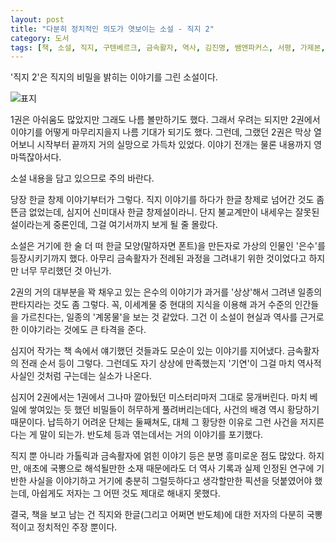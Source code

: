```yaml
---
layout: post
title: "다분히 정치적인 의도가 엿보이는 소설 - 직지 2"
category: 도서
tags: [책, 소설, 직지, 구텐베르크, 금속활자, 역사, 김진명, 쌤앤파커스, 서평, 가제본, 까는리뷰]
---
```


'직지 2'은
직지의 비밀을 밝히는 이야기를 그린 소설이다.

![표지](https://lh3.googleusercontent.com/Qup8gS2m8EXjzTfzXSmj2knTzXz2BEAquYNpTypeCdMJ_zM6NcK0WDngbPRUPAmqbNFzJlfcGBvpmQ=s480)

1권은 아쉬움도 많았지만 그래도 나름 볼만하기도 했다.
그래서 우려는 되지만 2권에서 이야기를 어떻게 마무리지을지 나름 기대가 되기도 했다.
그런데, 그랬던 2권은 막상 열어보니 시작부터 끝까지 거의 실망으로 가득차 있었다.
이야기 전개는 물론 내용까지 영 마뜩잖아서다.



<div class="im im-warning">
소설 내용을 담고 있으므로 주의 바란다.
</div>



당장 한글 창제 이야기부터가 그렇다.
직지 이야기를 하다가 한글 창제로 넘어간 것도 좀 뜬금 없었는데,
심지어 신미대사 한글 창제설이라니.
단지 불교계만이 내세우는 잘못된 설이라는게 중론인데,
그걸 여기서까지 보게 될 줄 몰랐다.

소설은 거기에 한 술 더 떠
한글 모양(말하자면 폰트)을 만든자로
가상의 인물인 '은수'를 등장시키기까지 했다.
아무리 금속활자가 전례된 과정을 그려내기 위한 것이었다고 하지만
너무 무리했던 것 아닌가.

2권의 거의 대부분을 꽉 채우고 있는 은수의 이야기가
과거를 '상상'해서 그려낸 일종의 판타지라는 것도 좀 그렇다.
꼭, 이세계물 중 현대의 지식을 이용해 과거 수준의 인간들을 가르친다는,
일종의 '계몽물'을 보는 것 같았다.
그건 이 소설이 현실과 역사를 근거로 한 이야기라는 것에도 큰 타격을 준다.

심지어 작가는 책 속에서 얘기했던 것들과도
모순이 있는 이야기를 지어냈다.
금속활자의 전래 순서 등이 그렇다.
그런데도 자기 상상에 만족했는지 '기연'이 그걸 마치 역사적 사실인 것처럼 구는데는 실소가 나온다.

심지어 2권에서는 1권에서 그나마 깔아뒀던 미스터리마저 그대로 뭉개버린다.
마치 베일에 쌓여있는 듯 했던 비밀들이 허무하게 풀려버리는데다,
사건의 배경 역시 황당하기 때문이다.
납득하기 어려운 단체는 둘째쳐도,
대체 그 황당한 이유로 그런 사건을 저지른다는 게 말이 되는가.
반도체 등과 엮는데서는 거의 이야기를 포기했다.

직지 뿐 아니라 가톨릭과 금속활자에 얽힌 이야기 등은
분명 흥미로운 점도 많았다.
하지만, 애초에 국뽕으로 해석될만한 소재 때문에라도
더 역사 기록과 실제 인정된 연구에 기반한 사실을 이야기하고
거기에 충분히 그럴듯하다고 생각할만한 픽션을 덧붙였어야 했는데,
아쉽게도 저자는 그 어떤 것도 제대로 해내지 못했다.

결국, 책을 보고 남는 건
직지와 한글(그리고 어쩌면 반도체)에 대한 저자의 다분히 국뽕적이고 정치적인 주장 뿐이다.
